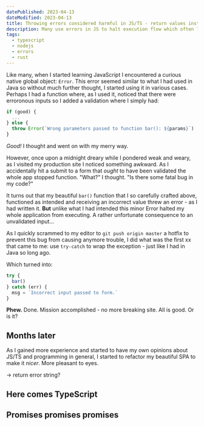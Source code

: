 ```yaml
---
datePublished: 2023-04-13
dateModified: 2023-04-13
title: Throwing errors considered harmful in JS/TS - return values instead
description: Many use errors in JS to halt execution flow which often leads to unintended consequences
tags:
  - typescript
  - nodejs
  - errors
  - rust
---
```


Like many, when I started learning JavaScript I encountered a curious native global object: `Error`. This error seemed similar to what I had used in Java so without much further thought, I started using it in various cases. Perhaps I had a function where, as I used it, noticed that there were erroronous inputs so I added a validation where I simply had:

```js
if (good) {
  ...
} else {
  throw Error(`Wrong parameters passed to function bar(): ${params}`)
}
```

_Good!_ I thought and went on with my merry way.

However, once upon a midnight dreary while I pondered weak and weary, as I visited my production site I noticed something awkward. As I accidentally hit a submit to a form that _ought_ to have been validated the whole app stopped function. "What?" I thought. "Is there some fatal bug in my code?"

It turns out that my beautiful `bar()` function that I so carefully crafted above, functioned as intended and receiving an incorrect value threw an error - as I had written it. **But** unlike what I had intended this minor Error halted my whole application from executing. A rather unfortunate consequence to an unvalidated input...

As I quickly scrammed to my editor to `git push origin master` a hotfix to prevent this bug from causing anymore trouble, I did what was the first xx that came to me: use `try-catch` to wrap the exception - just like I had in Java so long ago.

Which turned into:

```js
try {
  bar()
} catch (err) {
  msg = `Incorrect input passed to form.`
}
```

**Phew.** Done. Mission accomplished - no more breaking site. All is good. Or is it?

## Months later

As I gained more experience and started to have my own opinions about JS/TS and programming in general, I started to refactor my beautiful SPA to make it _nicer_. More pleasant to eyes.

-> return error string?

## Here comes TypeScript

## Promises promises promises

## 